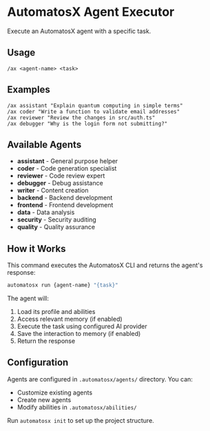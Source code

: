 # AutomatosX Agent Executor

Execute an AutomatosX agent with a specific task.

## Usage

```
/ax <agent-name> <task>
```

## Examples

```
/ax assistant "Explain quantum computing in simple terms"
/ax coder "Write a function to validate email addresses"
/ax reviewer "Review the changes in src/auth.ts"
/ax debugger "Why is the login form not submitting?"
```

## Available Agents

- **assistant** - General purpose helper
- **coder** - Code generation specialist
- **reviewer** - Code review expert
- **debugger** - Debug assistance
- **writer** - Content creation
- **backend** - Backend development
- **frontend** - Frontend development
- **data** - Data analysis
- **security** - Security auditing
- **quality** - Quality assurance

## How it Works

This command executes the AutomatosX CLI and returns the agent's response:

```bash
automatosx run {agent-name} "{task}"
```

The agent will:
1. Load its profile and abilities
2. Access relevant memory (if enabled)
3. Execute the task using configured AI provider
4. Save the interaction to memory (if enabled)
5. Return the response

## Configuration

Agents are configured in `.automatosx/agents/` directory. You can:
- Customize existing agents
- Create new agents
- Modify abilities in `.automatosx/abilities/`

Run `automatosx init` to set up the project structure.
